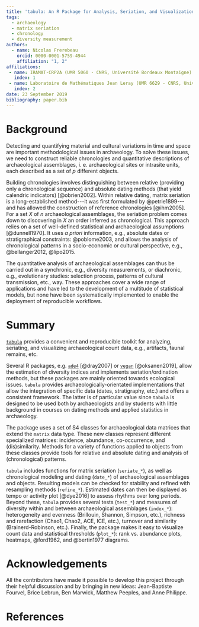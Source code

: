 ```yaml
---
title: 'tabula: An R Package for Analysis, Seriation, and Visualization of Archaeological Count Data'
tags:
  - archaeology
  - matrix seriation
  - chronology
  - diversity measurement
authors:
  - name: Nicolas Frerebeau
    orcid: 0000-0001-5759-4944
    affiliation: "1, 2"
affiliations:
 - name: IRAMAT-CRP2A (UMR 5060 - CNRS, Université Bordeaux Montaigne)
   index: 1
 - name: Laboratoire de Mathématiques Jean Leray (UMR 6629 - CNRS, Université de Nantes)
   index: 2
date: 23 September 2019
bibliography: paper.bib
---
```


# Background

Detecting and quantifying material and cultural variations in time and space are important methodological issues in archaeology. To solve these issues, we need to construct reliable chronologies and quantitative descriptions of archaeological assemblages, i. e. archaeological sites or intrasite units, each described as a set of $p$ different objects.

Building chronologies involves distinguishing between relative (providing only a chronological sequence) and absolute dating methods (that yield calendric indicators) [@obrien2002]. Within relative dating, matrix seriation is a long-established method---it was first formulated by @petrie1899---and has allowed the construction of reference chronologies [@ihm2005]. For a set $X$ of $n$ archaeological assemblages, the seriation problem comes down to discovering in $X$ an order inferred as chronological. This approach relies on a set of well-defined statistical and archaeological assumptions [@dunnell1970]. It uses *a priori* information, e.g., absolute dates or stratigraphical constraints: @poblome2003, and allows the analysis of chronological patterns in a socio-economic or cultural perspective, e.g., @bellanger2012, @lipo2015.

The quantitative analysis of archaeological assemblages can thus be carried out in a synchronic, e.g., diversity measurements, or diachronic, e.g., evolutionary studies: selection process, patterns of cultural transmission, etc., way. These approaches cover a wide range of applications and have led to the development of a multitude of statistical models, but none have been systematically implemented to enable the deployment of reproducible workflows.

# Summary

[`tabula`](https://CRAN.R-project.org/package=tabula) provides a convenient and reproducible toolkit for analyzing, seriating, and visualizing archaeological count data, e.g., artifacts, faunal remains, etc. 

Several R packages, e.g. [`ade4`](https://CRAN.R-project.org/package=ade4) [@dray2007] or [`vegan`](https://CRAN.R-project.org/package=vegan) [@oksanen2019], allow the estimation of diversity indices and implements seriation/ordination methods, but these packages are mainly oriented towards ecological issues. `tabula` provides archaeologically-orientated implementations that allow the integration of specific data (dates, stratigraphy, etc.) and
offers a consistent framework. The latter is of particular value since `tabula` is designed to be used both by archaeologists and by students with little background in courses on dating methods and applied statistics in archaeology.

The package uses a set of S4 classes for archaeological data matrices that extend the `matrix` data type. These new classes represent different specialized matrices: incidence, abundance, co-occurrence, and (dis)similarity. Methods for a variety of functions applied to objects from these classes provide tools for relative and absolute dating and analysis of (chronological) patterns.

`tabula` includes functions for matrix seriation (`seriate_*`), as well as chronological modeling and dating (`date_*`) of archaeological assemblages and objects. Resulting models can be checked for stability and refined with resampling methods (`refine_*`). Estimated dates can then be displayed as tempo or activity plot [@dye2016] to assess rhythms over long periods. Beyond these, `tabula` provides several tests (`test_*`) and measures of diversity within and between archaeological assemblages (`index_*`): heterogeneity and evenness (Brillouin, Shannon, Simpson, etc.), richness and rarefaction (Chao1, Chao2, ACE, ICE, etc.), turnover and similarity (Brainerd-Robinson, etc.). Finally, the package makes it easy to visualize count data and statistical thresholds (`plot_*`): rank vs. abundance plots, heatmaps, @ford1962, and @bertin1977 diagrams.

# Acknowledgements
All the contributors have made it possible to develop this project through their helpful discussion and by bringing in new ideas: Jean-Baptiste Fourvel, Brice Lebrun, Ben Marwick, Matthew Peeples, and Anne Philippe.

# References
